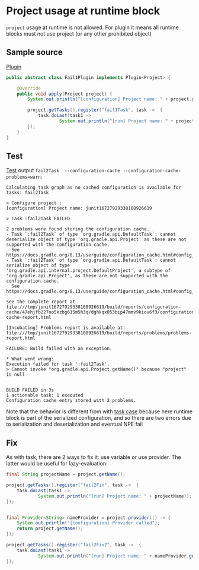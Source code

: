# Project usage at runtime block

`project` usage at runtime is not allowed. For plugin it means all runtime blocks must not use project 
(or any other prohibited object)

## Sample source

[Plugin](Fail2Plugin.java)

```java
public abstract class Fail1Plugin implements Plugin<Project> {

    @Override
    public void apply(Project project) {
        System.out.println("[configuration] Project name: " + project.getName());

        project.getTasks().register("fail1Task", task ->  {
            task.doLast(task1 ->
                    System.out.println("[run] Project name: " + project.getName()));
        });
    }
}
```

## Test

[Test](/src/test/java/ru/vyarus/gradle/plugin/fails/fail2/Fail2PluginKitTest.java)
output `fail2Task  --configuration-cache --configuration-cache-problems=warn`:

```
Calculating task graph as no cached configuration is available for tasks: fail2Task

> Configure project :
[configuration] Project name: junit16727929338108926619

> Task :fail2Task FAILED

2 problems were found storing the configuration cache.
- Task `:fail2Task` of type `org.gradle.api.DefaultTask`: cannot deserialize object of type 'org.gradle.api.Project' as these are not supported with the configuration cache.
  See https://docs.gradle.org/8.13/userguide/configuration_cache.html#config_cache:requirements:disallowed_types
- Task `:fail2Task` of type `org.gradle.api.DefaultTask`: cannot serialize object of type 'org.gradle.api.internal.project.DefaultProject', a subtype of 'org.gradle.api.Project', as these are not supported with the configuration cache.
  See https://docs.gradle.org/8.13/userguide/configuration_cache.html#config_cache:requirements:disallowed_types

See the complete report at file:///tmp/junit16727929338108926619/build/reports/configuration-cache/47ehjfb227oo5kzbg615m5h3q/dghkqx053bip47mmv9kiov6f3/configuration-cache-report.html

[Incubating] Problems report is available at: file:///tmp/junit16727929338108926619/build/reports/problems/problems-report.html

FAILURE: Build failed with an exception.

* What went wrong:
Execution failed for task ':fail2Task'.
> Cannot invoke "org.gradle.api.Project.getName()" because "project" is null


BUILD FAILED in 3s
1 actionable task: 1 executed
Configuration cache entry stored with 2 problems.
```

Note that the behavior is different from with [task case](../fail1) because here
runtime block is part of the serialized configuration, and so there are two errors due to 
serialization and deserialization and eventual NPE fail

## Fix

As with task, there are 2 ways to fix it: use variable or use provider. The latter 
would be useful for lazy-evaluation:

```java
final String projectName = project.getName();

project.getTasks().register("fail2Fix", task ->  {
    task.doLast(task1 ->
            System.out.println("[run] Project name: " + projectName));
});


final Provider<String> nameProvider = project.provider(() -> {
    System.out.println("[configuration] Provider called");
    return project.getName();
});

project.getTasks().register("fail2Fix2", task ->  {
    task.doLast(task1 ->
            System.out.println("[run] Project name: " + nameProvider.get()));
});
```